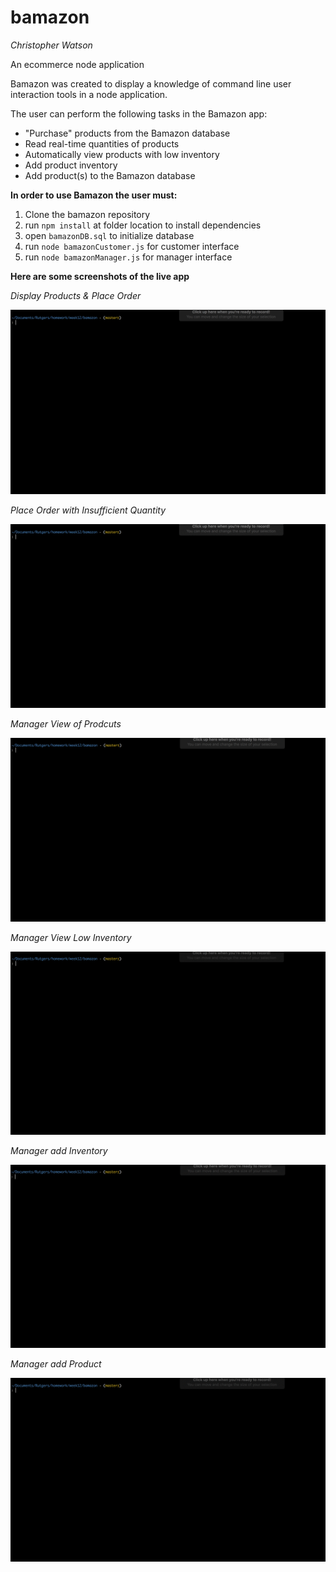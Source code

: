 # bamazon

_Christopher Watson_

An ecommerce node application

Bamazon was created to display a knowledge of command line user interaction tools in a node application.  

The user can perform the following tasks in the Bamazon app:

 * "Purchase" products from the Bamazon database
 * Read real-time quantities of products
 * Automatically view products with low inventory
 * Add product inventory
 * Add product(s) to the Bamazon database

**In order to use Bamazon the user must:**

1. Clone the bamazon repository
1. run `npm install` at folder location to install dependencies
1. open `bamazonDB.sql` to initialize database
1. run `node bamazonCustomer.js` for customer interface
1. run `node bamazonManager.js` for manager interface

**Here are some screenshots of the live app**

_Display Products & Place Order_

![Display Products and Place Order](https://github.com/christopher-watson/bamazon/blob/master/gifs/bamCust-placeOrder.gif?raw=)


_Place Order with Insufficient Quantity_

![Place Order with Insufficient Quantity](https://github.com/christopher-watson/bamazon/blob/master/gifs/bamCust-InsufQuan.gif?raw=true)


_Manager View of Prodcuts_

![Manager View of Products](https://github.com/christopher-watson/bamazon/blob/master/gifs/bamMan-viewProd.gif?raw=true)


_Manager View Low Inventory_

![Manager View Low Inventory](https://github.com/christopher-watson/bamazon/blob/master/gifs/bamMan-lowInventory.gif?raw=true)


_Manager add Inventory_

![Manager Add Inventory](https://github.com/christopher-watson/bamazon/blob/master/gifs/bamMan-addInventory.gif?raw=true)


_Manager add Product_

![Manager Add Product](https://github.com/christopher-watson/bamazon/blob/master/gifs/bamMan-addProd.gif?raw=true)
